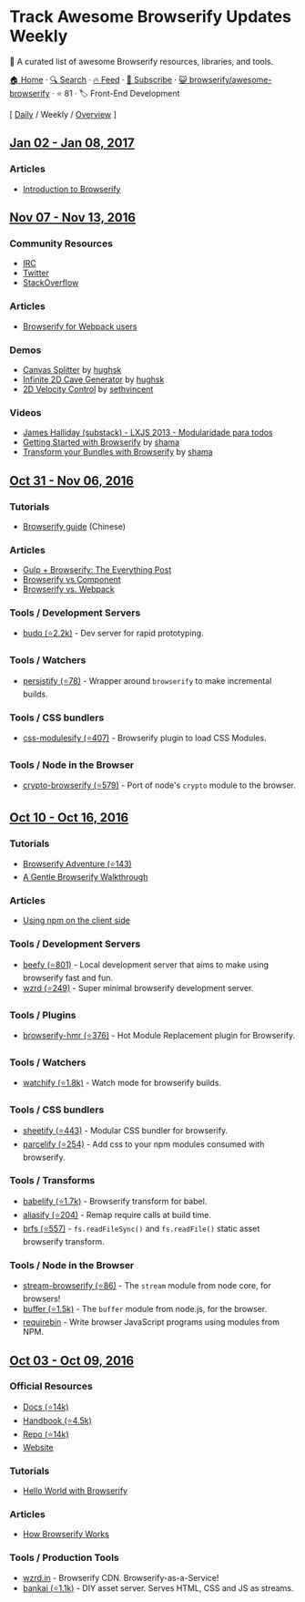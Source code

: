 # Track Awesome Browserify Updates Weekly

:crystal_ball: A curated list of awesome Browserify resources, libraries, and tools.

[🏠 Home](/README.md) · [🔍 Search](https://www.trackawesomelist.com/search/) · [🔥 Feed](https://www.trackawesomelist.com/browserify/awesome-browserify/week/rss.xml) · [📮 Subscribe](https://trackawesomelist.us17.list-manage.com/subscribe?u=d2f0117aa829c83a63ec63c2f&id=36a103854c) · [😺 browserify/awesome-browserify](https://github.com/browserify/awesome-browserify) · ⭐ 81 · 🏷️ Front-End Development

[ [Daily](/content/browserify/awesome-browserify/README.md) / Weekly / [Overview](/content/browserify/awesome-browserify/readme/README.md) ]

## [Jan 02 - Jan 08, 2017](/content/2017/1/README.md)

### Articles

*   [Introduction to Browserify](https://writingjavascript.org/posts/introduction-to-browserify)

## [Nov 07 - Nov 13, 2016](/content/2016/45/README.md)

### Community Resources

*   [IRC](http://webchat.freenode.net/?channels=browserify)
*   [Twitter](http://twitter.com/browserify)
*   [StackOverflow](http://stackoverflow.com/questions/tagged/browserify)

### Articles

*   [Browserify for Webpack users](https://gist.github.com/substack/68f8d502be42d5cd4942)

### Demos

*   [Canvas Splitter](http://requirebin.com/?gist=maxogden/9576799) by [hughsk](http://github.com/hughsk)
*   [Infinite 2D Cave Generator](http://requirebin.com/?gist=maxogden/9557700) by [hughsk](http://github.com/hughsk)
*   [2D Velocity Control](http://requirebin.com/?gist=maxogden/9557776) by [sethvincent](http://github.com/sethvincent)

### Videos

*   [James Halliday (substack) - LXJS 2013 - Modularidade para todos](https://www.youtube.com/watch?v=DCQNm6yiZh0)
*   [Getting Started with Browserify](https://www.youtube.com/watch?v=CTAa8IcQh1U) by [shama](https://github.com/shama/)
*   [Transform your Bundles with Browserify](https://www.youtube.com/watch?v=Uk2bgp8OLT8) by [shama](https://github.com/shama/)

## [Oct 31 - Nov 06, 2016](/content/2016/44/README.md)

### Tutorials

*   [Browserify guide](http://zhaoda.net/2015/10/16/browserify-guide/) (Chinese)

### Articles

*   [Gulp + Browserify: The Everything Post](https://www.viget.com/articles/gulp-browserify-starter-faq)
*   [Browserify vs Component](http://www.forbeslindesay.co.uk/post/44144487088/browserify-vs-component)
*   [Browserify vs. Webpack](https://mattdesl.svbtle.com/browserify-vs-webpack)

### Tools / Development Servers

*   [budo (⭐2.2k)](https://github.com/mattdesl/budo) - Dev server for rapid prototyping.

### Tools / Watchers

*   [persistify (⭐78)](https://github.com/royriojas/persistify) - Wrapper around `browserify` to make incremental builds.

### Tools / CSS bundlers

*   [css-modulesify (⭐407)](https://github.com/css-modules/css-modulesify) - Browserify plugin to load CSS Modules.

### Tools / Node in the Browser

*   [crypto-browserify (⭐579)](https://github.com/crypto-browserify/crypto-browserify) - Port of node's `crypto` module to the browser.

## [Oct 10 - Oct 16, 2016](/content/2016/41/README.md)

### Tutorials

*   [Browserify Adventure (⭐143)](https://github.com/workshopper/browserify-adventure)
*   [A Gentle Browserify Walkthrough](https://ponyfoo.com/articles/a-gentle-browserify-walkthrough)

### Articles

*   [Using npm on the client side](http://dontkry.com/posts/code/using-npm-on-the-client-side.html)

### Tools / Development Servers

*   [beefy (⭐801)](https://github.com/chrisdickinson/beefy) - Local development server that aims to make using browserify fast and fun.
*   [wzrd (⭐249)](https://github.com/maxogden/wzrd) - Super minimal browserify development server.

### Tools / Plugins

*   [browserify-hmr (⭐376)](https://github.com/AgentME/browserify-hmr) - Hot Module Replacement plugin for Browserify.

### Tools / Watchers

*   [watchify (⭐1.8k)](https://github.com/substack/watchify) - Watch mode for browserify builds.

### Tools / CSS bundlers

*   [sheetify (⭐443)](https://github.com/stackcss/sheetify) - Modular CSS bundler for browserify.
*   [parcelify (⭐254)](https://github.com/rotundasoftware/parcelify) - Add css to your npm modules consumed with browserify.

### Tools / Transforms

*   [babelify (⭐1.7k)](https://github.com/babel/babelify) - Browserify transform for babel.
*   [aliasify (⭐204)](https://github.com/benbria/aliasify) - Remap require calls at build time.
*   [brfs (⭐557)](https://github.com/substack/brfs) - `fs.readFileSync()` and `fs.readFile()` static asset browserify transform.

### Tools / Node in the Browser

*   [stream-browserify (⭐86)](https://github.com/substack/stream-browserify) - The `stream` module from node core, for browsers!
*   [buffer (⭐1.5k)](https://github.com/feross/buffer) - The `buffer` module from node.js, for the browser.
*   [requirebin](http://requirebin.com/) - Write browser JavaScript programs using modules from NPM.

## [Oct 03 - Oct 09, 2016](/content/2016/40/README.md)

### Official Resources

*   [Docs (⭐14k)](https://github.com/substack/node-browserify#usage)
*   [Handbook (⭐4.5k)](https://github.com/substack/browserify-handbook)
*   [Repo (⭐14k)](https://github.com/substack/node-browserify)
*   [Website](http://browserify.org/)

### Tutorials

*   [Hello World with Browserify](http://browserify.org/#middle-section)

### Articles

*   [How Browserify Works](http://benclinkinbeard.com/posts/how-browserify-works/)

### Tools / Production Tools

*   [wzrd.in](https://wzrd.in/) - Browserify CDN. Browserify-as-a-Service!
*   [bankai (⭐1.1k)](https://github.com/yoshuawuyts/bankai) - DIY asset server. Serves HTML, CSS and JS as streams.